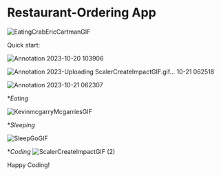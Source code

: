 # Restaurant-Ordering App
![EatingCrabEricCartmanGIF](https://github.com/zainabturkmen/Restaurant-OrderingApp/assets/132147692/54ee0742-5b01-4149-9c61-df5ff95d81df)

Quick start:

![Annotation 2023-10-20 103906](https://github.com/sampleRID/Restaurant-OrderingApp/assets/132147692/8dc748e1-0b83-40a0-b3b7-89fa900885c4)




![Annotation 2023-![Uploading ScalerCreateImpactGIF.gif…]()
10-21 062518](https://github.com/sampleRID/Restaurant-OrderingApp/assets/132147692/1ab9bfb9-0a6a-4b4e-afc7-3feb976e2f87)



![Annotation 2023-10-21 062307](https://github.com/sampleRID/Restaurant-OrderingApp/assets/132147692/7ba5cefb-9f09-484b-9ebb-7aeede2a138c)

 **Eating*

 ![KevinmcgarryMcgarriesGIF](https://github.com/zainabturkmen/Restaurant-OrderingApp/assets/132147692/3fb0e427-c482-4d46-b770-bc7a5747a499)

  **Sleeping*
                                                             
 ![SleepGoGIF](https://github.com/zainabturkmen/Restaurant-OrderingApp/assets/132147692/e4be4584-5776-4c41-8c50-4b49eb059494)
                                                  
  **Coding*
  ![ScalerCreateImpactGIF (2)](https://github.com/zainabturkmen/Restaurant-OrderingApp/assets/132147692/096ebf5f-5a5e-4eba-93bb-05880ddad83a)


  
Happy Coding!
